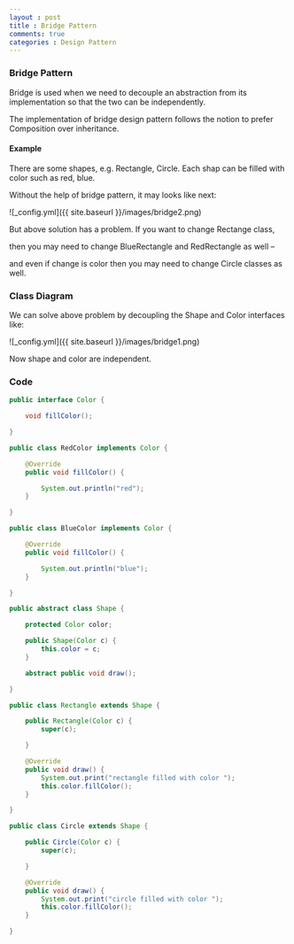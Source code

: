 ```yaml
---
layout : post
title : Bridge Pattern
comments: true
categories : Design Pattern
---
```


### Bridge Pattern

Bridge is used when we need to decouple an abstraction from its implementation so that the two can be independently.

The implementation of bridge design pattern follows the notion to prefer Composition over inheritance.

#### Example

There are some shapes, e.g. Rectangle, Circle. Each shap can be filled with
color such as red, blue.

Without the help of bridge pattern, it may looks like next:

![_config.yml]({{ site.baseurl }}/images/bridge2.png)

But above solution has a problem. If you want to change Rectange class, 

then you may need to change BlueRectangle and RedRectangle as well – 

and even if change is color then you may need to change Circle classes as well.

### Class Diagram

We can solve above problem by decoupling the Shape and Color interfaces like:

![_config.yml]({{ site.baseurl }}/images/bridge1.png)

Now shape and color are independent.

### Code

```java
public interface Color {

	void fillColor();

}

public class RedColor implements Color {

	@Override
	public void fillColor() {

		System.out.println("red");
	}

}

public class BlueColor implements Color {

	@Override
	public void fillColor() {

		System.out.println("blue");
	}

}

public abstract class Shape {

	protected Color color;

	public Shape(Color c) {
		this.color = c;
	}

	abstract public void draw();

}

public class Rectangle extends Shape {

	public Rectangle(Color c) {
		super(c);

	}

	@Override
	public void draw() {
		System.out.print("rectangle filled with color ");
		this.color.fillColor();
	}

}

public class Circle extends Shape {

	public Circle(Color c) {
		super(c);

	}

	@Override
	public void draw() {
		System.out.print("circle filled with color ");
		this.color.fillColor();
	}

}
```
